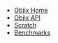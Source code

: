 - [Objix Home](/)
- [Objix API](api.md)
- [Scratch](scratch.md 'Nothing to see here')
- [Benchmarks](bench.md 'Nothing to see here')

